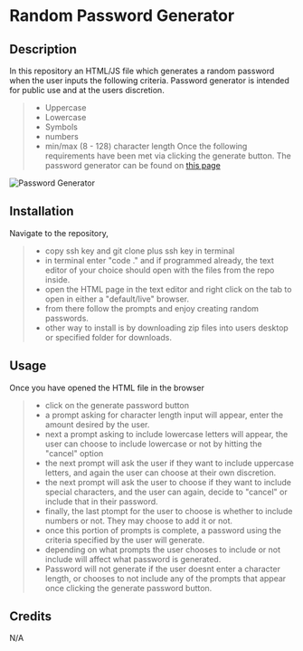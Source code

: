 # Random Password Generator

## Description 
In this repository an HTML/JS file which generates a random password when the user inputs the following criteria.
Password generator is intended for public use and at the users discretion. 
>* Uppercase
>* Lowercase
>* Symbols
>* numbers
>* min/max (8 - 128) character length
Once the following requirements have been met via clicking the generate button. 
The password generator can be found on [this page](https://utero93.github.io/PW-R-GEN/)

![Password Generator](https://vscode.dev/github/Utero93/PW-R-GEN/blob/main/Password-gen-screenshot.png)

## Installation
Navigate to the repository,
>* copy ssh key and git clone plus ssh key in terminal
>* in terminal enter "code ." and if programmed already, the text editor of your choice should open with the files from the repo inside.
>* open the HTML page in the text editor and right click on the tab to open in either a "default/live" browser.
>* from there follow the prompts and enjoy creating random passwords.
>* other way to install is by downloading zip files into users desktop or specified folder for downloads.  

## Usage 
Once you have opened the HTML file in the browser
>* click on the generate password button
>* a prompt asking for character length input will appear, enter the amount desired by the user.
>* next a prompt asking to include lowercase letters will appear, the user can choose to include lowercase or not by hitting the "cancel" option
>* the next prompt will ask the user if they want to include uppercase letters, and again the user can choose at their own discretion.
>* the next prompt will ask the user to choose if they want to include special characters, and the user can again, decide to "cancel" or include that in their password.
>* finally, the last ptompt for the user to choose is whether to include numbers or not. They may choose to add it or not.
>* once this portion of prompts is complete, a password using the criteria specified by the user  will generate.
>* depending on what prompts the user chooses to include or not include will affect what password is generated.
>* Password will not generate if the user doesnt enter a character length, or chooses to not include any of the prompts that appear once clicking the generate password button.

## Credits 
N/A


